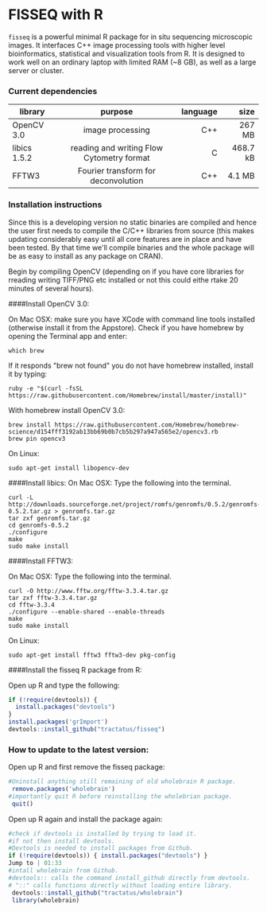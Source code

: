 FISSEQ with R
==============

`fisseq` is a powerful minimal R package for in situ sequencing microscopic images. It interfaces C++ image processing tools with higher level bioinformatics, statistical and visualization tools from R. It is designed to work well on an ordinary laptop with limited RAM (~8 GB), as well as a large server or cluster.

### Current dependencies

| library        | purpose           | language  | size  |
| ------------- |:-------------:| -----:| ----------: |
| OpenCV 3.0      | image processing | C++ | 267 MB |
| libics 1.5.2      | reading and writing Flow Cytometry format |  C   |   468.7 kB |
| FFTW3 | Fourier transform for deconvolution      |    C++ | 4.1 MB |


### Installation instructions

Since this is a developing version no static binaries are compiled and hence the user first needs to compile the C/C++ libraries from source (this makes updating considerably easy until all core features are in place and have been tested. By that time we'll compile binaries and the whole package will be as easy to install as any package on CRAN).

Begin by compiling OpenCV (depending on if you have core libraries for rreading writing TIFF/PNG etc installed or not this could eithe rtake 20 minutes of several hours).

####Install OpenCV 3.0:

On Mac OSX:
make sure you have XCode with command line tools installed (otherwise install it from the Appstore).
Check if you have homebrew by opening the Terminal app and enter:
```
which brew
```
If it responds "brew not found" you do not have homebrew installed, install it by typing:
```
ruby -e "$(curl -fsSL https://raw.githubusercontent.com/Homebrew/install/master/install)"
```

With homebrew install OpenCV 3.0:
```
brew install https://raw.githubusercontent.com/Homebrew/homebrew-science/d154fff3192ab13bb69b0b7cb5b297a947a565e2/opencv3.rb
brew pin opencv3
```

On Linux:
```
sudo apt-get install libopencv-dev
```

####Install libics:
On Mac OSX:
Type the following into the terminal.

```
curl -L  http://downloads.sourceforge.net/project/romfs/genromfs/0.5.2/genromfs-0.5.2.tar.gz > genromfs.tar.gz
tar zxf genromfs.tar.gz
cd genromfs-0.5.2
./configure
make
sudo make install
```

####Install FFTW3:

On Mac OSX:
Type the following into the terminal.

```
curl -O http://www.fftw.org/fftw-3.3.4.tar.gz
tar zxf fftw-3.3.4.tar.gz
cd fftw-3.3.4
./configure --enable-shared --enable-threads
make
sudo make install
```

On Linux:
```
sudo apt-get install fftw3 fftw3-dev pkg-config
```
####Install the fisseq R package from R:
 
Open up R and type the following:
```R
if (!require(devtools)) {
  install.packages("devtools")
}
install.packages('grImport')
devtools::install_github("tractatus/fisseq")
```


### How to update to the latest version:

Open up R and first remove the fisseq package:
```R
#Uninstall anything still remaining of old wholebrain R package.
 remove.packages('wholebrain')
#importantly quit R before reinstalling the wholebrian package.
 quit()
```

Open up R again and install the package again:
```R
#check if devtools is installed by trying to load it. 
#if not then install devtools.
#Devtools is needed to install packages from Github.
if (!require(devtools)) { install.packages("devtools") }
Jump to | 01:33
#intall wholebrain from Github. 
#devtools:: calls the command install_github directly from devtools.
# "::" calls functions directly without loading entire library. 
 devtools::install_github("tractatus/wholebrain")
 library(wholebrain)
```



